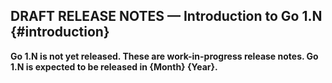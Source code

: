 <style>
  main ul li { margin: 0.5em 0; }
</style>

## DRAFT RELEASE NOTES — Introduction to Go 1.N {#introduction}

**Go 1.N is not yet released. These are work-in-progress release notes.
Go 1.N is expected to be released in {Month} {Year}.**
